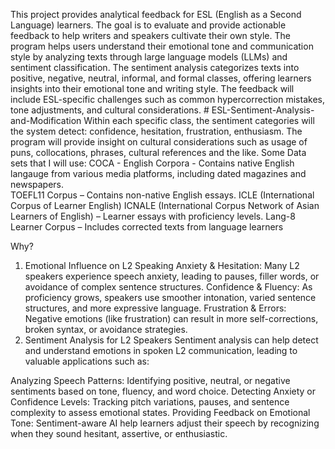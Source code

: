 This project provides analytical feedback for ESL (English as a Second Language) learners. The goal is to evaluate and provide actionable feedback to help writers and speakers cultivate their own style. The program helps users understand their emotional tone and communication style by analyzing texts through large language models (LLMs) and sentiment classification. The sentiment analysis categorizes texts into positive, negative, neutral, informal, and formal classes, offering learners insights into their emotional tone and writing style. The feedback will include ESL-specific challenges such as common hypercorrection mistakes, tone adjustments, and cultural considerations. # ESL-Sentiment-Analysis-and-Modification
Within each specific class, the sentiment categories will the system detect: confidence, hesitation, frustration, enthusiasm. The program will provide insight on cultural considerations such as usage of puns, collocations, phrases, cultural references and the like.
Some Data sets that I will use: 
COCA - English Corpora - Contains native English langauge from various media platforms, including dated magazines and newspapers.  
TOEFL11 Corpus – Contains non-native English essays.
ICLE (International Corpus of Learner English)
ICNALE (International Corpus Network of Asian Learners of English) – Learner essays with proficiency levels.
Lang-8 Learner Corpus – Includes corrected texts from language learners


Why?
1. Emotional Influence on L2 Speaking
Anxiety & Hesitation: Many L2 speakers experience speech anxiety, leading to pauses, filler words, or avoidance of complex sentence structures.
Confidence & Fluency: As proficiency grows, speakers use smoother intonation, varied sentence structures, and more expressive language.
Frustration & Errors: Negative emotions (like frustration) can result in more self-corrections, broken syntax, or avoidance strategies.
2. Sentiment Analysis for L2 Speakers
Sentiment analysis can help detect and understand emotions in spoken L2 communication, leading to valuable applications such as:

Analyzing Speech Patterns: Identifying positive, neutral, or negative sentiments based on tone, fluency, and word choice.
Detecting Anxiety or Confidence Levels: Tracking pitch variations, pauses, and sentence complexity to assess emotional states.
Providing Feedback on Emotional Tone: Sentiment-aware AI  help learners adjust their speech by recognizing when they sound hesitant, assertive, or enthusiastic.

